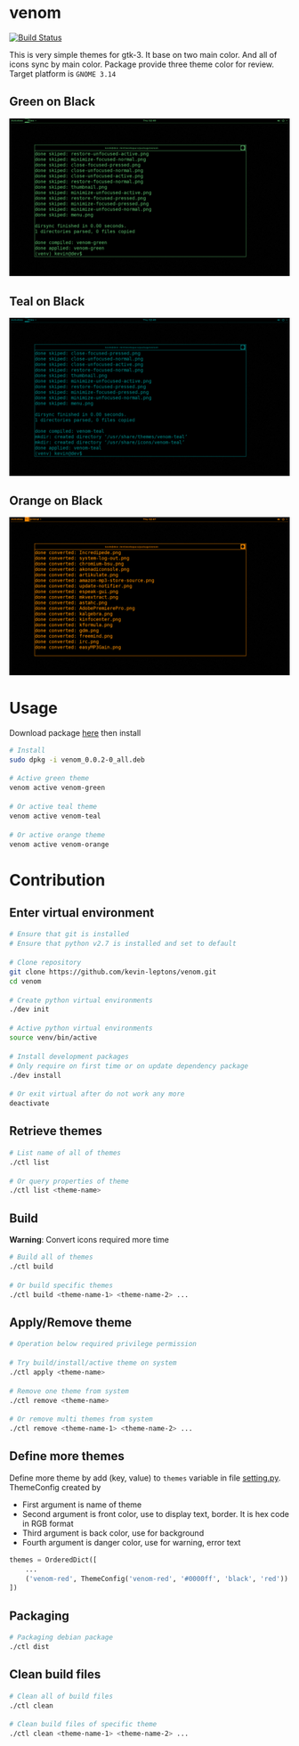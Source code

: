 # venom

[![Build Status](https://travis-ci.org/kevin-leptons/venom.svg?branch=master)](https://travis-ci.org/kevin-leptons/venom)

This is very simple themes for gtk-3. It base on two main color. And all of
icons sync by main color. Package provide three theme color for review. Target platform is `GNOME 3.14`

## Green on Black

![venom-green](asset/venom-green.png)

## Teal on Black

![venom-green](asset/venom-teal.png)

## Orange on Black

![venom-green](asset/venom-orange.png)

# Usage

Download package [here](https://drive.google.com/open?id=0B6Eqm2oY7b1vQVNsSmxmelAzWkE)
then install

```bash
# Install
sudo dpkg -i venom_0.0.2-0_all.deb

# Active green theme
venom active venom-green

# Or active teal theme
venom active venom-teal

# Or active orange theme
venom active venom-orange
```

# Contribution

## Enter virtual environment

```bash
# Ensure that git is installed
# Ensure that python v2.7 is installed and set to default

# Clone repository
git clone https://github.com/kevin-leptons/venom.git
cd venom

# Create python virtual environments
./dev init

# Active python virtual environments
source venv/bin/active

# Install development packages
# Only require on first time or on update dependency package
./dev install

# Or exit virtual after do not work any more
deactivate
```

## Retrieve themes

```bash
# List name of all of themes
./ctl list

# Or query properties of theme
./ctl list <theme-name>
```

## Build

**Warning**: Convert icons required more time

```bash
# Build all of themes
./ctl build

# Or build specific themes
./ctl build <theme-name-1> <theme-name-2> ...
```

## Apply/Remove theme

```bash
# Operation below required privilege permission

# Try build/install/active theme on system
./ctl apply <theme-name>

# Remove one theme from system
./ctl remove <theme-name>

# Or remove multi themes from system
./ctl remove <theme-name-1> <theme-name-2> ...
```

## Define more themes

Define more theme by add (key, value) to `themes` variable in file
[setting.py](setting.py). ThemeConfig created by

- First argument is name of theme
- Second argument is front color, use to display text, border.
It is hex code in RGB format
- Third argument is back color, use for background
- Fourth argument is danger color, use for warning, error text

```python
themes = OrderedDict([
    ...
    ('venom-red', ThemeConfig('venom-red', '#0000ff', 'black', 'red'))
])
```

## Packaging

```bash
# Packaging debian package
./ctl dist
```

## Clean build files

```bash
# Clean all of build files
./ctl clean

# Clean build files of specific theme
./ctl clean <theme-name-1> <theme-name-2> ...
```
